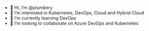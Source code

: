 - 👋 Hi, I’m @plumbery
- 👀 I’m interested in Kubernetes, DevOps, Cloud and Hybrid Cloud
- 🌱 I’m currently learning DevOps
- 💞️ I’m looking to collaborate on Azure DevOps and Kubernetes

<!---
plumbery/plumbery is a ✨ special ✨ repository because its `README.md` (this file) appears on your GitHub profile.
You can click the Preview link to take a look at your changes.
--->
